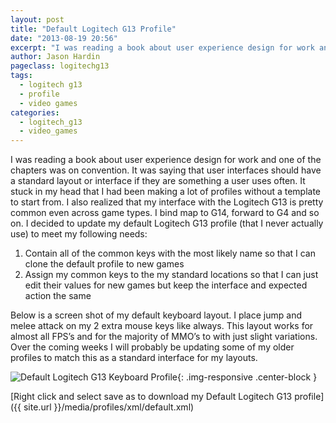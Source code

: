 ```yaml
---
layout: post
title: "Default Logitech G13 Profile"
date: "2013-08-19 20:56"
excerpt: "I was reading a book about user experience design for work and one of the chapters was on convention. It was saying that user interfaces should have a standard layout or interface if they are something a user uses often. It stuck in my head that I had been making a lot of profiles without a template to start from."
author: Jason Hardin
pageclass: logitechg13
tags:
  - logitech g13
  - profile
  - video games
categories:
  - logitech_g13
  - video_games
---
```

I was reading a book about user experience design for work and one of the chapters was on convention. It was saying that user interfaces should have a standard layout or interface if they are something a user uses often. It stuck in my head that I had been making a lot of profiles without a template to start from. I also realized that my interface with the Logitech G13 is pretty common even across game types. I bind map to G14, forward to G4 and so on. I decided to update my default Logitech G13 profile (that I never actually use) to meet my following needs:

1. Contain all of the common keys with the most likely name so that I can clone the default profile to new games
1. Assign my common keys to the my standard locations so that I can just edit their values for new games but keep the interface and expected action the same

Below is a screen shot of my default keyboard layout. I place jump and melee attack on my 2 extra mouse keys like always. This layout works for almost all FPS’s and for the majority of MMO’s to with just slight variations. Over the coming weeks I will probably be updating some of my older profiles to match this as a standard interface for my layouts.

![Default Logitech G13 Keyboard Profile]({{site.url}}/media/profiles/layouts/default_keyboard_layout.png){: .img-responsive  .center-block }

[Right click and select save as to download my Default Logitech G13 profile]({{ site.url }}/media/profiles/xml/default.xml)
